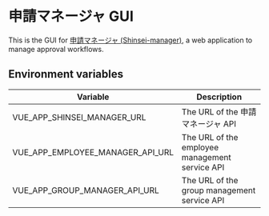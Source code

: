 # 申請マネージャ GUI
This is the GUI for [申請マネージャ (Shinsei-manager)](https://github.com/jtekt/web-based-approval-system), a web application to manage approval workflows.

## Environment variables

| Variable  | Description |
| ---  | --- |
| VUE_APP_SHINSEI_MANAGER_URL  | The URL of the 申請マネージャ API |
| VUE_APP_EMPLOYEE_MANAGER_API_URL | The URL of the employee management service API |
| VUE_APP_GROUP_MANAGER_API_URL | The URL of the group management service API |
